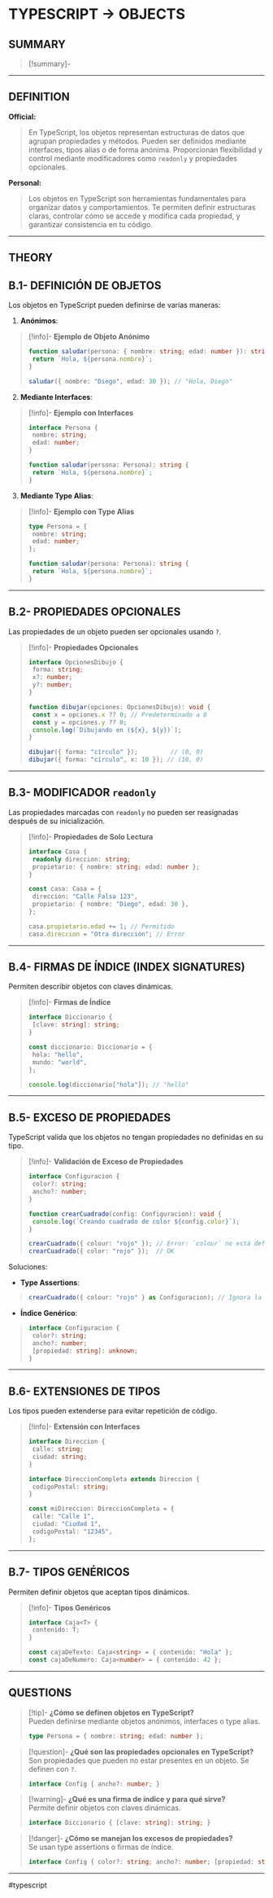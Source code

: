 # TYPESCRIPT -> OBJECTS

## SUMMARY
> [!summary]-
> 
- - - 

## DEFINITION

**Official:**  
> En TypeScript, los objetos representan estructuras de datos que agrupan propiedades y métodos. Pueden ser definidos mediante interfaces, tipos alias o de forma anónima. Proporcionan flexibilidad y control mediante modificadores como `readonly` y propiedades opcionales.

**Personal:**  
> Los objetos en TypeScript son herramientas fundamentales para organizar datos y comportamientos. Te permiten definir estructuras claras, controlar cómo se accede y modifica cada propiedad, y garantizar consistencia en tu código.

---

## THEORY

## B.1- DEFINICIÓN DE OBJETOS

Los objetos en TypeScript pueden definirse de varias maneras:

1. **Anónimos**:
>[!info]- **Ejemplo de Objeto Anónimo**
>```typescript
>function saludar(persona: { nombre: string; edad: number }): string {
>  return `Hola, ${persona.nombre}`;
>}
>
>saludar({ nombre: "Diego", edad: 30 }); // "Hola, Diego"
>```

2. **Mediante Interfaces**:
>[!info]- **Ejemplo con Interfaces**
>```typescript
>interface Persona {
>  nombre: string;
>  edad: number;
>}
>
>function saludar(persona: Persona): string {
>  return `Hola, ${persona.nombre}`;
>}
>```

3. **Mediante Type Alias**:
>[!info]- **Ejemplo con Type Alias**
>```typescript
>type Persona = {
>  nombre: string;
>  edad: number;
>};
>
>function saludar(persona: Persona): string {
>  return `Hola, ${persona.nombre}`;
>}
>```

---

## B.2- PROPIEDADES OPCIONALES

Las propiedades de un objeto pueden ser opcionales usando `?`.

>[!info]- **Propiedades Opcionales**
>```typescript
>interface OpcionesDibujo {
>  forma: string;
>  x?: number;
>  y?: number;
>}
>
>function dibujar(opciones: OpcionesDibujo): void {
>  const x = opciones.x ?? 0; // Predeterminado a 0
>  const y = opciones.y ?? 0;
>  console.log(`Dibujando en (${x}, ${y})`);
>}
>
>dibujar({ forma: "círculo" });         // (0, 0)
>dibujar({ forma: "círculo", x: 10 }); // (10, 0)
>```

---

## B.3- MODIFICADOR `readonly`

Las propiedades marcadas con `readonly` no pueden ser reasignadas después de su inicialización.

>[!info]- **Propiedades de Solo Lectura**
>```typescript
>interface Casa {
>  readonly direccion: string;
>  propietario: { nombre: string; edad: number };
>}
>
>const casa: Casa = {
>  direccion: "Calle Falsa 123",
>  propietario: { nombre: "Diego", edad: 30 },
>};
>
>casa.propietario.edad += 1; // Permitido
>casa.direccion = "Otra dirección"; // Error
>```

---

## B.4- FIRMAS DE ÍNDICE (INDEX SIGNATURES)

Permiten describir objetos con claves dinámicas.

>[!info]- **Firmas de Índice**
>```typescript
>interface Diccionario {
>  [clave: string]: string;
>}
>
>const diccionario: Diccionario = {
>  hola: "hello",
>  mundo: "world",
>};
>
>console.log(diccionario["hola"]); // "hello"
>```

---

## B.5- EXCESO DE PROPIEDADES

TypeScript valida que los objetos no tengan propiedades no definidas en su tipo.

>[!info]- **Validación de Exceso de Propiedades**
>```typescript
>interface Configuracion {
>  color?: string;
>  ancho?: number;
>}
>
>function crearCuadrado(config: Configuracion): void {
>  console.log(`Creando cuadrado de color ${config.color}`);
>}
>
>crearCuadrado({ colour: "rojo" }); // Error: `colour` no está definido
>crearCuadrado({ color: "rojo" });  // OK
>```

Soluciones:  
- **Type Assertions**:
>```typescript
>crearCuadrado({ colour: "rojo" } as Configuracion); // Ignora la validación
>```

- **Índice Genérico**:
>```typescript
>interface Configuracion {
>  color?: string;
>  ancho?: number;
>  [propiedad: string]: unknown;
>}
>```

---

## B.6- EXTENSIONES DE TIPOS

Los tipos pueden extenderse para evitar repetición de código.

>[!info]- **Extensión con Interfaces**
>```typescript
>interface Direccion {
>  calle: string;
>  ciudad: string;
>}
>
>interface DireccionCompleta extends Direccion {
>  codigoPostal: string;
>}
>
>const miDireccion: DireccionCompleta = {
>  calle: "Calle 1",
>  ciudad: "Ciudad 1",
>  codigoPostal: "12345",
>};
>```

---

## B.7- TIPOS GENÉRICOS

Permiten definir objetos que aceptan tipos dinámicos.

>[!info]- **Tipos Genéricos**
>```typescript
>interface Caja<T> {
>  contenido: T;
>}
>
>const cajaDeTexto: Caja<string> = { contenido: "Hola" };
>const cajaDeNumero: Caja<number> = { contenido: 42 };
>```

---

## QUESTIONS

>[!tip]- **¿Cómo se definen objetos en TypeScript?**  
> Pueden definirse mediante objetos anónimos, interfaces o type alias.  
>```typescript
>type Persona = { nombre: string; edad: number };
>```

>[!question]- **¿Qué son las propiedades opcionales en TypeScript?**  
> Son propiedades que pueden no estar presentes en un objeto. Se definen con `?`.  
>```typescript
>interface Config { ancho?: number; }
>```

>[!warning]- **¿Qué es una firma de índice y para qué sirve?**  
> Permite definir objetos con claves dinámicas.  
>```typescript
>interface Diccionario { [clave: string]: string; }
>```

>[!danger]- **¿Cómo se manejan los excesos de propiedades?**  
> Se usan type assertions o firmas de índice.  
>```typescript
>interface Config { color?: string; ancho?: number; [propiedad: string]: unknown; }
>```
- - - 
#typescript 